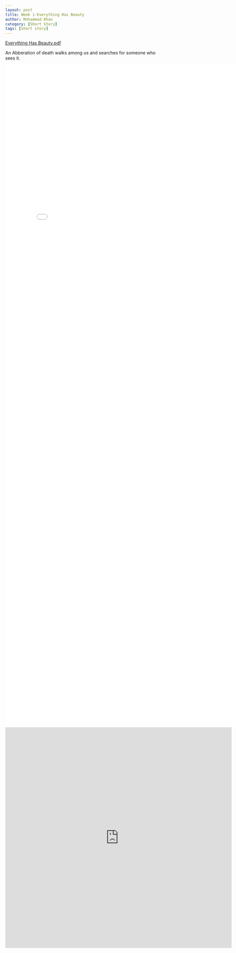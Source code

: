 ```yaml
---
layout: post
title: Week 1-Everything Has Beauty
author: Mohammad Khan
category: [Short Story]
tags: [short story]
---
```

<a href="https://drive.google.com/file/d/1e84QZkJCAxN5A-_vm2wxg9brhbet3KCy/view?usp=sharing">
Everything Has Beauty.pdf </a>

<p>An Abberation of death walks among us and searches for someone who sees it.</p>

<embed src="../pdfs/Year 1/Week 1_Everything Has Beauty.pdf" width="800px" height="2100px" />

<iframe
src="https://drive.google.com/file/d/1e84QZkJCAxN5A-_vm2wxg9brhbet3KCy/view?usp=sharing&embedded=true"
style="width:718px; height:700px;" frameborder="0"></iframe>
